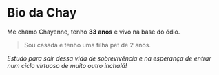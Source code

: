 # Bio da Chay

Me chamo Chayenne, tenho **33 anos** e vivo na base do ódio.

> Sou casada e tenho uma filha pet de 2 anos.

_Estudo para sair dessa vida de sobrevivência e na esperança de entrar num ciclo virtuoso de muito outro inchalá!_